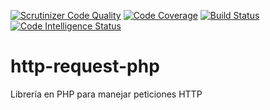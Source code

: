 [![Scrutinizer Code Quality](https://scrutinizer-ci.com/g/OsvaldoGDelRio/http-request-php/badges/quality-score.png?b=main)](https://scrutinizer-ci.com/g/OsvaldoGDelRio/http-request-php/?branch=main)
[![Code Coverage](https://scrutinizer-ci.com/g/OsvaldoGDelRio/http-request-php/badges/coverage.png?b=main)](https://scrutinizer-ci.com/g/OsvaldoGDelRio/http-request-php/?branch=main)
[![Build Status](https://scrutinizer-ci.com/g/OsvaldoGDelRio/http-request-php/badges/build.png?b=main)](https://scrutinizer-ci.com/g/OsvaldoGDelRio/http-request-php/build-status/main)
[![Code Intelligence Status](https://scrutinizer-ci.com/g/OsvaldoGDelRio/http-request-php/badges/code-intelligence.svg?b=main)](https://scrutinizer-ci.com/code-intelligence)
# http-request-php
Librería en PHP para manejar peticiones HTTP
